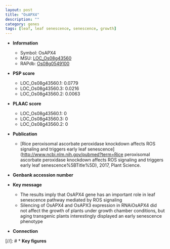 ```yaml
---
layout: post
title: "OsAPX4"
description: ""
category: genes
tags: [leaf, leaf senescence, senescence, growth]
---
```


* **Information**  
    + Symbol: OsAPX4  
    + MSU: [LOC_Os08g43560](http://rice.plantbiology.msu.edu/cgi-bin/ORF_infopage.cgi?orf=LOC_Os08g43560)  
    + RAPdb: [Os08g0549100](http://rapdb.dna.affrc.go.jp/viewer/gbrowse_details/irgsp1?name=Os08g0549100)  

* **PSP score**  
    + LOC_Os08g43560.1: 0.0779 
    + LOC_Os08g43560.3: 0.0216 
    + LOC_Os08g43560.2: 0.0063 

* **PLAAC score**  
    + LOC_Os08g43560.1: 0 
    + LOC_Os08g43560.3: 0 
    + LOC_Os08g43560.2: 0 

* **Publication**  
    + [Rice peroxisomal ascorbate peroxidase knockdown affects ROS signaling and triggers early leaf senescence](http://www.ncbi.nlm.nih.gov/pubmed?term=Rice peroxisomal ascorbate peroxidase knockdown affects ROS signaling and triggers early leaf senescence%5BTitle%5D), 2017, Plant Science.

* **Genbank accession number**  

* **Key message**  
    + The results imply that OsAPX4 gene has an important role in leaf senescence pathway mediated by ROS signaling
    + Silencing of OsAPX4 and OsAPX3 expression in RNAiOsAPX4 did not affect the growth of plants under growth chamber conditions, but aging transgenic plants interestingly displayed an early senescence phenotype

* **Connection**  

[//]: # * **Key figures**  


